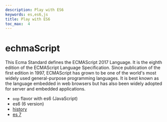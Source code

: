 ```yaml
---
description: Play with ES6
keywords: es,es6,js
title: Play with ES6
toc_max:  4
---
```


# echmaScript

This Ecma Standard defines the ECMAScript 2017 Language. It is the eighth edition of the ECMAScript Language Specification. Since publication of the first edition in 1997, ECMAScript has grown to be one of the world's most widely used general-purpose programming languages. It is best known as the language embedded in web browsers but has also been widely adopted for server and embedded applications.

* `oop` flavor with es6 (JavaScript)
* es6 (6 version)
* [history](https://codeburst.io/javascript-wtf-is-es6-es8-es-2017-ecmascript-dca859e4821c)
* [es 7](http://ecma-international.org/ecma-262/7.0/)
